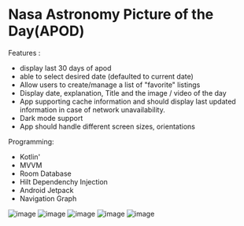 # Nasa  Astronomy Picture of the Day(APOD)

Features : 
* display last 30 days of apod
* able to select desired date (defaulted to current date)
* Allow users to create/manage a list of &quot;favorite&quot; listings
* Display date, explanation, Title and the image / video of the day
* App supporting  cache information and should display last updated information in case of
network unavailability.
* Dark mode support
* App should handle different screen sizes, orientations

Programming: 
* Kotlin'
* MVVM
* Room Database
* Hilt Dependenchy Injection
* Android Jetpack
* Navigation Graph


![image](https://github.com/deepak1945/Goldman-Nasa-Apod/blob/master/app/src/main/res/drawable/pic1.jpg)
![image](https://github.com/deepak1945/Goldman-Nasa-Apod/blob/master/app/src/main/res/drawable/pic2.jpg)
![image](https://github.com/deepak1945/Goldman-Nasa-Apod/blob/master/app/src/main/res/drawable/pic3.jpg)
![image](https://github.com/deepak1945/Goldman-Nasa-Apod/blob/master/app/src/main/res/drawable/pic4.jpg)
![image](https://github.com/deepak1945/Goldman-Nasa-Apod/blob/master/app/src/main/res/drawable/pic5.jpg)

